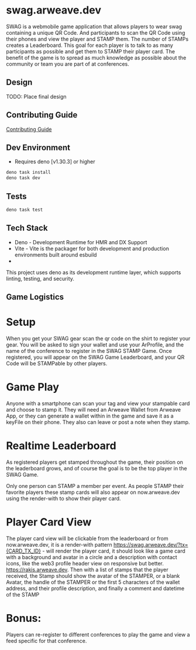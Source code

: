 # swag.arweave.dev

SWAG is a webmobile game application that allows players to wear swag containing
a unique QR Code. And participants to scan the QR Code using their phones and
view the player and STAMP them. The number of STAMPs creates a Leaderboard. This
goal for each player is to talk to as many participants as possible and get them
to STAMP their player card. The benefit of the game is to spread as much
knowledge as possible about the community or team you are part of at
conferences.

## Design

TODO: Place final design

## Contributing Guide

[Contributing Guide](CONTRIBUTING.md)

## Dev Environment

- Requires deno [v1.30.3] or higher

```sh
deno task install
deno task dev
```

## Tests

```sh
deno task test
```

## Tech Stack

- Deno - Development Runtime for HMR and DX Support
- Vite - Vite is the packager for both development and production environments
  built around esbuild
-

This project uses deno as its development runtime layer, which supports linting,
testing, and security.

## Game Logistics

# Setup

When you get your SWAG gear scan the qr code on the shirt to register your gear.
You will be asked to sign your wallet and use your ArProfile, and the name of
the conference to register in the SWAG STAMP Game. Once registered, you will
appear on the SWAG Game Leaderboard, and your QR Code will be STAMPable by other
players.

# Game Play

Anyone with a smartphone can scan your tag and view your stampable card and
choose to stamp it. They will need an Arweave Wallet from Arweave App, or they
can generate a wallet within in the game and save it as a keyFile on their
phone. They also can leave or post a note when they stamp.

# Realtime Leaderboard

As registered players get stamped throughout the game, their position on the
leaderboard grows, and of course the goal is to be the top player in the SWAG
Game.

Only one person can STAMP a member per event. As people STAMP their favorite
players these stamp cards will also appear on now.arweave.dev using the
render-with to show their player card.

# Player Card View

The player card view will be clickable from the leaderboard or from
now.arweave.dev, it is a render-with pattern
https://swag.arweave.dev/?tx={CARD_TX_ID} - will render the player card, it
should look like a game card with a background and avatar in a circle and a
description with contact icons, like the web3 profile header view on responsive
but better. https://rakis.arweave.dev. Then with a list of stamps that the
player received, the Stamp should show the avatar of the STAMPER, or a blank
Avatar, the handle of the STAMPER or the first 5 characters of the wallet
address, and their profile description, and finally a comment and datetime of
the STAMP

# Bonus:

Players can re-register to different conferences to play the game and view a
feed specific for that conference.
